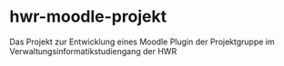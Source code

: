 # hwr-moodle-projekt
Das Projekt zur Entwicklung eines Moodle Plugin der Projektgruppe im Verwaltungsinformatikstudiengang der HWR
